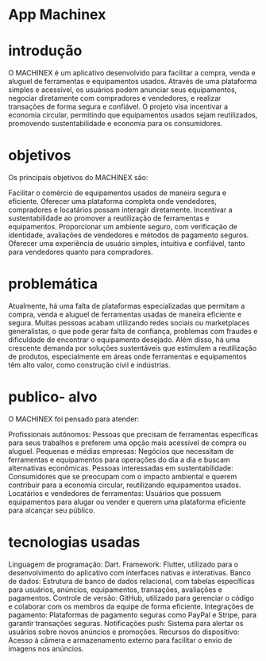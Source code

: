 # App Machinex

# introdução

O MACHINEX é um aplicativo desenvolvido para facilitar a compra, venda e aluguel de ferramentas e equipamentos usados. Através de uma plataforma simples e acessível, os usuários podem anunciar seus equipamentos, negociar diretamente com compradores e vendedores, e realizar transações de forma segura e confiável. O projeto visa incentivar a economia circular, permitindo que equipamentos usados sejam reutilizados, promovendo sustentabilidade e economia para os consumidores.

# objetivos

Os principais objetivos do MACHINEX são:

Facilitar o comércio de equipamentos usados de maneira segura e eficiente.
Oferecer uma plataforma completa onde vendedores, compradores e locatários possam interagir diretamente.
Incentivar a sustentabilidade ao promover a reutilização de ferramentas e equipamentos.
Proporcionar um ambiente seguro, com verificação de identidade, avaliações de vendedores e métodos de pagamento seguros.
Oferecer uma experiência de usuário simples, intuitiva e confiável, tanto para vendedores quanto para compradores.

# problemática

Atualmente, há uma falta de plataformas especializadas que permitam a compra, venda e aluguel de ferramentas usadas de maneira eficiente e segura. Muitas pessoas acabam utilizando redes sociais ou marketplaces generalistas, o que pode gerar falta de confiança, problemas com fraudes e dificuldade de encontrar o equipamento desejado. Além disso, há uma crescente demanda por soluções sustentáveis que estimulem a reutilização de produtos, especialmente em áreas onde ferramentas e equipamentos têm alto valor, como construção civil e indústrias.

# publico- alvo

O MACHINEX foi pensado para atender:

Profissionais autônomos: Pessoas que precisam de ferramentas específicas para seus trabalhos e preferem uma opção mais acessível de compra ou aluguel.
Pequenas e médias empresas: Negócios que necessitam de ferramentas e equipamentos para operações do dia a dia e buscam alternativas econômicas.
Pessoas interessadas em sustentabilidade: Consumidores que se preocupam com o impacto ambiental e querem contribuir para a economia circular, reutilizando equipamentos usados.
Locatários e vendedores de ferramentas: Usuários que possuem equipamentos para alugar ou vender e querem uma plataforma eficiente para alcançar seu público.

# tecnologias usadas

Linguagem de programação: Dart.
Framework: Flutter, utilizado para o desenvolvimento do aplicativo com interfaces nativas e interativas.
Banco de dados: Estrutura de banco de dados relacional, com tabelas específicas para usuários, anúncios, equipamentos, transações, avaliações e pagamentos.
Controle de versão: GitHub, utilizado para gerenciar o código e colaborar com os membros da equipe de forma eficiente.
Integrações de pagamento: Plataformas de pagamento seguras como PayPal e Stripe, para garantir transações seguras.
Notificações push: Sistema para alertar os usuários sobre novos anúncios e promoções.
Recursos do dispositivo: Acesso à câmera e armazenamento externo para facilitar o envio de imagens nos anúncios.